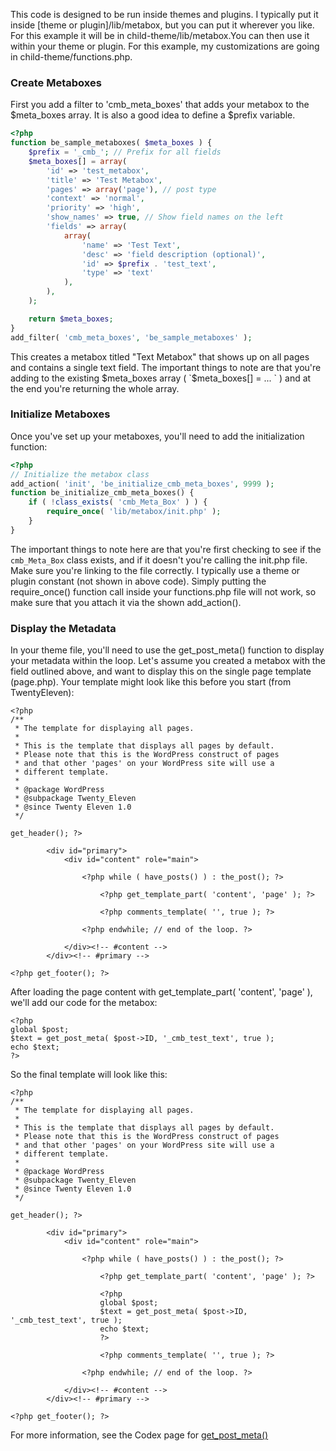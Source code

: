 This code is designed to be run inside themes and plugins. I typically put it inside [theme or plugin]/lib/metabox, but you can put it wherever you like. For this example it will be in child-theme/lib/metabox.You can then use it within your theme or plugin. For this example, my customizations are going in child-theme/functions.php. 

### Create Metaboxes

First you add a filter to 'cmb_meta_boxes' that adds your metabox to the $meta_boxes array. It is also a good idea to define a $prefix variable.

```php
<?php
function be_sample_metaboxes( $meta_boxes ) {
	$prefix = '_cmb_'; // Prefix for all fields
	$meta_boxes[] = array(
		'id' => 'test_metabox',
		'title' => 'Test Metabox',
		'pages' => array('page'), // post type
		'context' => 'normal',
		'priority' => 'high',
		'show_names' => true, // Show field names on the left
		'fields' => array(
			array(
				'name' => 'Test Text',
				'desc' => 'field description (optional)',
				'id' => $prefix . 'test_text',
				'type' => 'text'
			),
		),
	);

	return $meta_boxes;
}
add_filter( 'cmb_meta_boxes', 'be_sample_metaboxes' );
```

This creates a metabox titled "Text Metabox" that shows up on all pages and contains a single text field. The important things to note are that you're adding to the existing $meta_boxes array ( `$meta_boxes[] = ... ` ) and at the end you're returning the whole array. 

### Initialize Metaboxes

Once you've set up your metaboxes, you'll need to add the initialization function:

```php
<?php
// Initialize the metabox class
add_action( 'init', 'be_initialize_cmb_meta_boxes', 9999 );
function be_initialize_cmb_meta_boxes() {
	if ( !class_exists( 'cmb_Meta_Box' ) ) {
		require_once( 'lib/metabox/init.php' );
	}
}
```

The important things to note here are that you're first checking to see if the `cmb_Meta_Box` class exists, and if it doesn't you're calling the init.php file. Make sure you're linking to the file correctly. I typically use a theme or plugin constant (not shown in above code). Simply putting the require_once() function call inside your functions.php file will not work, so make sure that you attach it via the shown add_action().

### Display the Metadata

In your theme file, you'll need to use the get_post_meta() function to display your metadata within the loop. Let's assume you created a metabox with the field outlined above, and want to display this on the single page template (page.php). Your template might look like this before you start (from TwentyEleven):

```
<?php
/**
 * The template for displaying all pages.
 *
 * This is the template that displays all pages by default.
 * Please note that this is the WordPress construct of pages
 * and that other 'pages' on your WordPress site will use a
 * different template.
 *
 * @package WordPress
 * @subpackage Twenty_Eleven
 * @since Twenty Eleven 1.0
 */

get_header(); ?>

		<div id="primary">
			<div id="content" role="main">

				<?php while ( have_posts() ) : the_post(); ?>

					<?php get_template_part( 'content', 'page' ); ?>

					<?php comments_template( '', true ); ?>

				<?php endwhile; // end of the loop. ?>

			</div><!-- #content -->
		</div><!-- #primary -->

<?php get_footer(); ?>
```

After loading the page content with get_template_part( 'content', 'page' ), we'll add our code for the metabox:

```
<?php
global $post;
$text = get_post_meta( $post->ID, '_cmb_test_text', true );
echo $text;
?>
```

So the final template will look like this:

```
<?php
/**
 * The template for displaying all pages.
 *
 * This is the template that displays all pages by default.
 * Please note that this is the WordPress construct of pages
 * and that other 'pages' on your WordPress site will use a
 * different template.
 *
 * @package WordPress
 * @subpackage Twenty_Eleven
 * @since Twenty Eleven 1.0
 */

get_header(); ?>

		<div id="primary">
			<div id="content" role="main">

				<?php while ( have_posts() ) : the_post(); ?>

					<?php get_template_part( 'content', 'page' ); ?>

					<?php
					global $post;
					$text = get_post_meta( $post->ID, '_cmb_test_text', true );
					echo $text;
					?>

					<?php comments_template( '', true ); ?>

				<?php endwhile; // end of the loop. ?>

			</div><!-- #content -->
		</div><!-- #primary -->

<?php get_footer(); ?>
```

For more information, see the Codex page for [get_post_meta()](http://codex.wordpress.org/Function_Reference/get_post_meta)